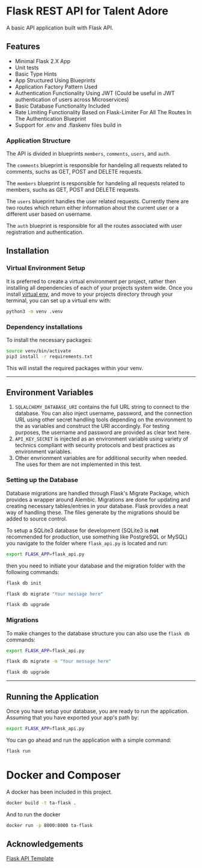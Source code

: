 # Flask REST API for Talent Adore
A basic API application built with Flask API.

## Features
* Minimal Flask 2.X App
* Unit tests
* Basic Type Hints
* App Structured Using Blueprints
* Application Factory Pattern Used
* Authentication Functionality Using JWT (Could be useful in JWT authentication of users across Microservices)
* Basic Database Functionality Included 
* Rate Limiting Functionality Based on Flask-Limiter For All The Routes In The Authentication Blueprint
* Support for .env and .flaskenv files build in


### Application Structure

The API is divided in blueprints `members`, `comments`, `users`, and `auth`.

The `comments` blueprint is responsible for handeling all requests related to comments, suchs as GET, POST and DELETE requests.

The `members` blueprint is responsible for handeling all requests related to members, suchs as GET, POST and DELETE requests.

The `users` blueprint handles the user related requests. Currently there are two routes which return either information ahout the current user or a different user based on username.

The `auth` blueprint is responsible for all the routes associated with user registration and authentication.


## Installation

### Virtual Environment Setup

It is preferred to create a virtual environment per project, rather then installing all dependencies of each of your 
projects system wide. Once you install [virtual env](https://virtualenv.pypa.io/en/stable/installation/), and move to 
your projects directory through your terminal, you can set up a virtual env with:

```bash
python3 -m venv .venv
```

### Dependency installations

To install the necessary packages:

```bash
source venv/bin/activate
pip3 install -r requirements.txt
```

This will install the required packages within your venv.

---

## Environment Variables

1. `SQLALCHEMY_DATABASE_URI` contains the full URL string to connect to the database. You can also inject username, password, and the connection URL using other secret handling tools depending on the environment to the as variables and construct the URI accordingly. For testing purposes, the username and password are provided as clear text here.
1. `API_KEY_SECRET` is injected as an environment variable using variety of technics compliant with security protocols and best practices as environment variables.
1. Other envrionment variables are for additional security when needed. The uses for them are not implemented in this test.


### Setting up the Database

Database migrations are handled through Flask's Migrate Package, which provides a wrapper around Alembic. Migrations are done for updating and creating necessary tables/entries in your database. Flask provides a neat way of handling these. The files generate by the migrations should be added to source control.

To setup a SQLite3 database for development (SQLite3 is **not** recommended for production, use something like PostgreSQL or MySQL) you navigate to the folder where `flask_api.py` is located and run:

```bash
export FLASK_APP=flask_api.py
```

then you need to initiate your database and the migration folder with the following commands:

```bash
flask db init
```

```bash
flask db migrate "Your message here"
```

```bash
flask db upgrade
```

### Migrations

To make changes to the database structure you can also use the `flask db` commands:

```bash
export FLASK_APP=flask_api.py
```

```bash
flask db migrate -m "Your message here"
```

```bash
flask db upgrade
```

---

## Running the Application

Once you have setup your database, you are ready to run the application.
Assuming that you have exported your app's path by:

```bash
export FLASK_APP=flask_api.py
```

You can go ahead and run the application with a simple command:

```bash
flask run
```



# Docker and Composer
A docker has been included in this project.

```bash
docker build -t ta-flask . 
```

And to run the docker

```bash
docker run -p 8000:8000 ta-flask  
```

## Acknowledgements
[Flask API Template](https://github.com/StefanVDWeide/flask-api-template)
